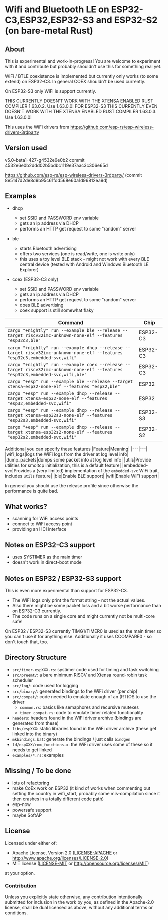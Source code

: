 # Wifi and Bluetooth LE on ESP32-C3,ESP32,ESP32-S3 and ESP32-S2 (on bare-metal Rust)

## About

This is experimental and work-in-progress! You are welcome to experiment with it and contribute but probably shouldn't use this for something real yet.

WiFi / BTLE coexistence is implemented but currently only works (to some extend) on ESP32-C3. In general COEX shouldn't be used currently.

On ESP32-S3 only WiFi is support currently.

THIS CURRENTLY DOESN'T WORK WITH THE XTENSA ENABLED RUST COMPILER 1.63.0.2. Use 1.63.0.0!
FOR ESP32-S3 THIS CURRENTLY EVEN DOESN'T WORK WITH THE XTENSA ENABLED RUST COMPILER 1.63.0.3. Use 1.63.0.0!

This uses the WiFi drivers from https://github.com/esp-rs/esp-wireless-drivers-3rdparty

## Version used

v5.0-beta1-427-g4532e6e0b2 commit 4532e6e0b2ddd02b5bdbc1119e37aac3c306e65d

https://github.com/esp-rs/esp-wireless-drivers-3rdparty/ (commit 8e5147d2de8d9b95c61fdd568e60a1d96812ea9d)

## Examples

- dhcp
  - set SSID and PASSWORD env variable
  - gets an ip address via DHCP
  - performs an HTTP get request to some "random" server

- ble
    - starts Bluetooth advertising
    - offers two services (one is read/write, one is write only)
    - this uses a toy level BLE stack - might not work with every BLE central device (tested with Android and Windows Bluetooth LE Explorer)

- coex (ESP32-C3 only)
  - set SSID and PASSWORD env variable
  - gets an ip address via DHCP
  - performs an HTTP get request to some "random" server
  - does BLE advertising
  - coex support is still somewhat flaky

| Command                                                                                                                      | Chip    |
| ---------------------------------------------------------------------------------------------------------------------------- | ------- |
| `cargo "+nightly" run --example ble --release --target riscv32imc-unknown-none-elf --features "esp32c3,ble"`  | ESP32-C3 |
| `cargo "+nightly" run --example dhcp --release --target riscv32imc-unknown-none-elf --features "esp32c3,embedded-svc,wifi"` | ESP32-C3 |
| `cargo "+nightly" run --example coex --release --target riscv32imc-unknown-none-elf --features "esp32c3,embedded-svc,wifi,ble"` | ESP32-C3 |
| `cargo "+esp" run --example ble --release --target xtensa-esp32-none-elf --features "esp32,ble"`              | ESP32   |
| `cargo "+esp" run --example dhcp --release --target xtensa-esp32-none-elf --features "esp32,embedded-svc,wifi"`             | ESP32   |
| `cargo "+esp" run --example dhcp --release --target xtensa-esp32s3-none-elf --features "esp32s3,embedded-svc,wifi"`             | ESP32-S3|
| `cargo "+esp" run --example dhcp --release --target xtensa-esp32s2-none-elf --features "esp32s2,embedded-svc,wifi"`             | ESP32-S2|

Additional you can specify these features
|Feature|Meaning|
|---|---|
|wifi_logs|logs the WiFi logs from the driver at log level info|
|dump_packets|dumps some packet info at log level info|
|utils|Provide utilities for smoltcp initialization, this is a default feature|
|embedded-svc|Provides a (very limited) implementation of the `embedded-svc` WiFi trait, includes `utils` feature|
|ble|Enable BLE support|
|wifi|Enable WiFi support|

In general you should use the release profile since otherwise the performance is quite bad.

## What works?

- scanning for WiFi access points
- connect to WiFi access point
- providing an HCI interface

## Notes on ESP32-C3 support

- uses SYSTIMER as the main timer
- doesn't work in direct-boot mode

## Notes on ESP32 / ESP32-S3 support

This is even more experimental than support for ESP32-C3.

- The WiFi logs only print the format string - not the actual values.
- Also there might be some packet loss and a bit worse performance than on ESP32-C3 currently.
- The code runs on a single core and might currently not be multi-core safe!

On ESP32 / ESP32-S3 currently TIMG1/TIMER0 is used as the main timer so you can't use it for anything else.
Additionally it uses CCOMPARE0 - so don't touch that, too.

## Directory Structure

- `src/timer-espXXX.rs`: systimer code used for timing and task switching
- `src/preemt/`: a bare minimum RISCV and Xtensa round-robin task scheduler
- `src/log/`: code used for logging
- `src/binary/`: generated bindings to the WiFi driver (per chip)
- `src/compat/`: code needed to emulate enough of an (RT)OS to use the driver
  - `common.rs`: basics like semaphores and recursive mutexes
  - `timer_compat.rs`: code to emulate timer related functionality
- `headers`: headers found in the WiFi driver archive (bindings are generated from these)
- `libs/espXXX`: static libraries found in the WiFi driver archive (these get linked into the binary)
- `mkbindings.bat`: generate the bindings / just calls `bindgen`
- `ld/espXXX/rom_functions.x`: the WiFi driver uses some of these so it needs to get linked
- `examples/*.rs`: examples

## Missing / To be done

- lots of refactoring
- make CoEx work on ESP32 (it kind of works when commenting out setting the country in wifi_start, probably some mis-compilation since it then crashes in a totally different code path)
- esp-now
- powersafe support
- maybe SoftAP

## License

Licensed under either of:

- Apache License, Version 2.0 ([LICENSE-APACHE](LICENSE-APACHE) or http://www.apache.org/licenses/LICENSE-2.0)
- MIT license ([LICENSE-MIT](LICENSE-MIT) or http://opensource.org/licenses/MIT)

at your option.

### Contribution

Unless you explicitly state otherwise, any contribution intentionally submitted for inclusion in
the work by you, as defined in the Apache-2.0 license, shall be dual licensed as above, without
any additional terms or conditions.

